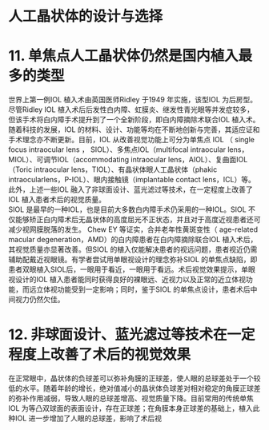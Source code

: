 # 人工晶状体的设计与选择  
# 11. 单焦点人工晶状体仍然是国内植入最多的类型  
世界上第一例IOL 植入术由英国医师Ridley 于1949 年实施，该型IOL 为后房型。尽管Ridley IOL 植入术后后发性白内障、虹膜炎、继发性青光眼等并发症较多，但该手术将白内障手术提升到了一个全新阶段，即白内障摘除术联合IOL 植入术。随着科技的发展，IOL 的材料、设计、功能等均在不断地创新与完善，其适应证和手术理念亦不断更新。目前，IOL 从改善视觉功能上可分为单焦点 IOL （ single focus intraocular lens ， SIOL）、多焦点IOL（multifocal intraocular lens，MIOL）、可调节IOL（accommodating intraocular lens，AIOL）、复曲面IOL（Toric intraocular lens，TIOL）、有晶状体眼人工晶状体（phakic intraocularlens，P-IOL）、眼内接触镜（implantable contact lens，ICL）等。此外，上述一些IOL 融入了非球面设计、蓝光滤过等技术，在一定程度上改善了IOL 植入患者术后的视觉质量。  
SIOL 是最早的一种IOL，也是目前大多数白内障手术仍采用的一种IOL。SIOL 不仅能够矫正白内障术后无晶状体的高度屈光不正状态，并且对于高度近视患者还可减少视网膜脱落的发生。 Chew EY  等证实，合并老年性黄斑变性（ age-related macular  degeneration，AMD）的白内障患者在白内障摘除联合IOL 植入术后，其视觉质量亦显著改善。但SIOL 的植入仅能解决患者的视远问题，患者视近仍需辅助配戴近视眼镜。有学者尝试用单眼视设计的理念弥补SIOL 的单焦点缺陷，即患者双眼植入SIOL后，一眼用于看近，一眼用于看远。术后视觉效果提示，单眼视设计的IOL 植入患者能同时获得良好的裸眼远、近视力以及正常的近立体视功能，而远立体视功能受到一定影响；同时，鉴于SIOL 的单焦点设计，患者术后中间视力仍然欠佳。  
# 12. 非球面设计、蓝光滤过等技术在一定程度上改善了术后的视觉效果  
在正常眼中，晶状体的负球差可以弥补角膜的正球差，使人眼的总球差处于一个较低的水平。随着年龄的增长，绝对值减小的晶状体负球差对相对稳定的角膜正球差的弥补作用减弱，导致人眼的总球差增高、视觉质量下降。目前常用的传统单焦IOL 为等凸双球面的表面设计，存在正球差；在角膜本身正球差的基础上，植入此种IOL 进一步增加了人眼的总球差，影响了术后视  
